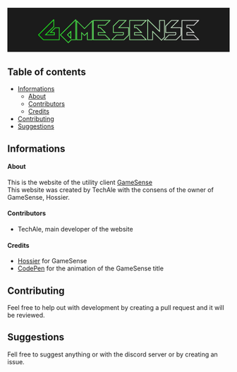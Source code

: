 <!-- PROJECT TITLE -->
![logo](https://github.com/IUDevman/gamesense-assets/blob/main/images/new/logo_large.png)

## Table of contents
* [Informations](#Informations)
    * [About](#About)
    * [Contributors](#Contributors)
    * [Credits](#Credits)
* [Contributing](#Contributing)
* [Suggestions](#Suggestions)


## Informations

#### About
This is the website of the utility client [GameSense](https://github.com/IUDevman/gamesense-client/) <br>
This website was created by TechAle with the consens of the owner of GameSense, Hossier.

#### Contributors
* TechAle, main developer of the website

#### Credits
* [Hossier](https://github.com/IUDevman) for GameSense
* [CodePen](https://codepen.io/MilloEscobar/pen/eNVaed) for the animation of the GameSense title

## Contributing
Feel free to help out with development by creating a pull request and it will be reviewed. <br>

## Suggestions
Fell free to suggest anything or with the discord server or by creating an issue.